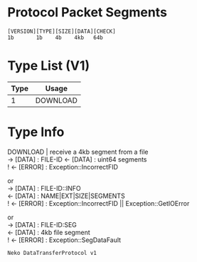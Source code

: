 # Protocol Packet Segments  
```
[VERSION][TYPE][SIZE][DATA][CHECK]
1b       1b    4b    4kb   64b
```
# Type List  (V1)  
| Type   | Usage    |
|------- | -------- |
| 1      | DOWNLOAD |

# Type Info  

DOWNLOAD | receive a 4kb segment from a file  
-> [DATA] : FILE-ID
<- [DATA] : uint64 segments  
! <- [ERROR] : Exception::IncorrectFID  

or  
-> [DATA] : FILE-ID::INFO  
<- [DATA] : NAME|EXT|SIZE|SEGMENTS  
! <- [ERROR] : Exception::IncorrectFID || Exception::GetIOError  

or  
-> [DATA] : FILE-ID:SEG  
<- [DATA] : 4kb file segment  
! <- [ERROR] : Exception::SegDataFault  

<!-- # Type List  (V1)   -->
<!-- | Type   | Usage    | -->
<!-- |------- | -------- | -->
<!-- | 1   | GET      | -->
<!-- | 2   | GIVE     | -->
<!-- | 3   | DOWNLOAD | -->
<!-- | 4   | LOGIN    | -->
<!---->
<!-- # Type Info   -->
<!-- GET | Get data from remote   -->
<!-- -> [DATA] : custom   -->
<!-- <- [DATA] : custom   -->
<!--    -->
<!-- GIVE | Send data to remote   -->
<!-- -> [DATA] : custom   -->
<!-- <- [DATA] : custom   -->
<!---->
<!-- DOWNLOAD | receive a 4kb segment from a file   -->
<!-- -> [DATA] : FILE-ID -->
<!-- <- [DATA] : uint64 segments   -->
<!-- ! <- [ERROR] : Exception::IncorrectFID   -->
<!---->
<!-- or   -->
<!-- -> [DATA] : FILE-ID::INFO   -->
<!-- <- [DATA] : NAME|EXT|SIZE|SEGMENTS   -->
<!-- ! <- [ERROR] : Exception::IncorrectFID || Exception::GetIOError   -->
<!---->
<!-- or   -->
<!-- -> [DATA] : FILE-ID:SEG   -->
<!-- <- [DATA] : 4kb file segment   -->
<!-- ! <- [ERROR] : Exception::SegDataFault   -->
<!---->
<!-- LOGIN | Authenticate user   -->
<!-- -> [DATA] : user-id   -->
<!-- <- [DATA] : 4b string   -->
<!-- -> [DATA] : hashed string   -->

`Neko DataTransferProtocol v1`
